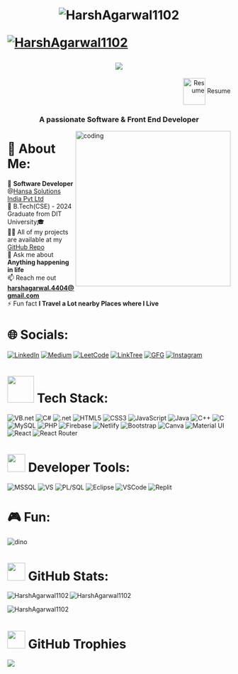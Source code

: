 <h1 align="center">
<p><img src="https://github.com/HarshAgarwal1102/HarshAgarwal1102/assets/117922914/0c0075b0-9185-4576-82b9-9c34f9f2667b"alt="HarshAgarwal1102" /></p>
  
  <a href="https://git.io/typing-svg">
<p align="left"><img src="https://komarev.com/ghpvc/?username=HarshAgarwal1102"alt="HarshAgarwal1102" /></p>
    <img src="https://readme-typing-svg.demolab.com?font=Major+Mono+Display&size=45&pause=10000&color=FF7722&center=true&vCenter=true&width=600&height=100&lines=I'm+Harsh+Agarwal!">
  </a>

</h1>

  <p align="right">
<a href="https://drive.google.com/file/d/1G2DqWWT_iy98MbGGZQ3nWlRCoVlFEyNi/view?usp=drive_link" style="text-decoration: none; margin-left: 10px;">
    <img src="https://img.icons8.com/?size=512&id=44834&format=png" alt="Resume" width="50px" height="60px" style="vertical-align: middle;" />
    Resume
</a>
</p>

</h1>

<h3 align="center">A passionate Software & Front End Developer</h3>

<img align="right" alt="coding" width="350" src="https://i.pinimg.com/originals/81/17/8b/81178b47a8598f0c81c4799f2cdd4057.gif">

# 💫 About Me:
🌱 **Software Developer** @<a href ="https://www.linkedin.com/company/hansa-solutions-india-pvt-ltd/">Hansa Solutions India Pvt Ltd</a> <br> 🔭 B.Tech(CSE) - 2024 Graduate from DIT University🎓 <br> 👨‍💻 All of my projects are available at my [GitHub Repo](https://github.com/HarshAgarwal1102?tab=repositories) <br> 💬 Ask me about **Anything happening in life** <br> 📫 Reach me out **harshagarwal.4404@gmail.com** <br> ⚡ Fun fact **I Travel a Lot nearby Places where I Live**


# 🌐 Socials:
[![LinkedIn](https://img.shields.io/badge/LinkedIn-%230077B5.svg?logo=linkedin&logoColor=white)](https://www.linkedin.com/in/harsh4404/) [![Medium](https://img.shields.io/badge/Medium-%2305577D9.svg?logo=Medium&logoColor=white)](https://medium.com/@harshagarwal2225/) [![LeetCode](https://img.shields.io/badge/-LeetCode-%23FFA116.svg?logo=LeetCode&logoColor=black)](https://leetcode.com/agarwal1102/) [![LinkTree](https://img.shields.io/badge/Linktree-%2339E09B.svg?logo=linktree&logoColor=white)](https://linktr.ee/agarwal_harsh) [![GFG](https://img.shields.io/badge/GeeksforGeeks-%23298D46.svg?logo=geeksforgeeks&logoColor=white)](https://auth.geeksforgeeks.org/user/agarwal_harsh) [![Instagram](https://img.shields.io/badge/Instagram-%23E4405F.svg?logo=Instagram&logoColor=white)](https://instagram.com/harshagarwal_1102/) 

# <img src="https://media.giphy.com/media/UShQUYH1cN37CvhcFL/giphy.gif" width="60"> Tech Stack:
![VB.net](https://img.shields.io/badge/VB.NET-5C2D91?style=plastic&logo=VB.net&logoColor=white)
![C#](https://img.shields.io/badge/C%23-239120?style=plastic&logo=c-sharp&logoColor=white)
![.net](https://img.shields.io/badge/.NET-5C2D91?style=plastic&logo=.net&logoColor=white)
![HTML5](https://img.shields.io/badge/html5-%23E34F26.svg?style=plastic&logo=html5&logoColor=white) 
![CSS3](https://img.shields.io/badge/css3-%231572B6.svg?style=plastic&logo=css3&logoColor=white) 
![JavaScript](https://img.shields.io/badge/javascript-%23323330.svg?style=plastic&logo=javascript&logoColor=%23F7DF1E) 
![Java](https://img.shields.io/badge/java-%23ED8B00.svg?style=plastic&logo=openjdk&logoColor=white)
![C++](https://img.shields.io/badge/C%2B%2B-%2300599C.svg?style=plastic&logo=c%2B%2B&logoColor=white) 
![C](https://img.shields.io/badge/c-%2300599C.svg?style=plastic&logo=c&logoColor=white) 
![MySQL](https://img.shields.io/badge/mysql-%2300f.svg?style=plastic&logo=mysql&logoColor=white) 
![PHP](https://img.shields.io/badge/PHP-%23777BB4.svg?style=plastic&logo=php&logoColor=white) 
![Firebase](https://img.shields.io/badge/Firebase-%23039BE5.svg?style=plastic&logo=Firebase&logoColor=white) 
![Netlify](https://img.shields.io/badge/netlify-%23000000.svg?style=plastic&logo=netlify&logoColor=#00C7B7) 
![Bootstrap](https://img.shields.io/badge/bootstrap-%23563D7C.svg?style=plastic&logo=bootstrap&logoColor=white) 
![Canva](https://img.shields.io/badge/Canva-%2300C4CC.svg?style=plastic&logo=Canva&logoColor=white) 
![Material UI](https://img.shields.io/badge/Material--UI-%230081CB.svg?style=plastic&logo=material-ui&logoColor=white)
![React](https://img.shields.io/badge/React-20232A?style=plastic&logo=react&logoColor=61DAFB)
![React Router](https://img.shields.io/badge/React_Router-CA4245?style=plastic&logo=react-router&logoColor=white)

# <img src="https://media.giphy.com/media/1RCFsNQN3dsxK8y8u7/giphy.gif" width="40"> Developer Tools:
![MSSQL](https://img.shields.io/badge/Microsoft%20SQL%20Server-CC2927?style=plastic&logo=microsoft%20sql%20server&logoColor=white)
![VS](https://img.shields.io/badge/Visual_Studio-5C2D91?style=plastic&logo=visual%20studio&logoColor=white)
![PL/SQL](https://img.shields.io/badge/PL/SQL-F80000?style=plastic&logo=PL/SQL&logoColor=white)
![Eclipse](https://img.shields.io/badge/Eclipse-%232C2255.svg?style=plastic&logo=eclipse&logoColor=white)
![VSCode](https://img.shields.io/badge/Visual_Studio_Code-%230078D4.svg?style=plastic&logo=visual%20studio%20code&logoColor=white)
![Replit](https://img.shields.io/badge/Replit-%23667881.svg?style=plastic&logo=replit&logoColor=orange)


# 🎮 Fun:
![dino](https://github.com/HarshAgarwal1102/HarshAgarwal1102/assets/117922914/61d89383-610c-46c1-a1d8-b0b06e57a9c8)

# <img src="https://media.giphy.com/media/uhWLu2lsU0rfLiwYlI/giphy.gif" width="40"> GitHub Stats:
<p><img align="left" src="https://github-readme-stats.vercel.app/api/top-langs/?username=HarshAgarwal1102&theme=dark&hide_border=true&include_all_commits=true&count_private=true&layout=compact" alt="HarshAgarwal1102" /></p>
<p><img align="center" src="https://github-readme-stats.vercel.app/api?username=HarshAgarwal1102&theme=dark&hide_border=true&include_all_commits=true&count_private=true" alt="HarshAgarwal1102" /></p>
<p><img align="center" src="https://github-readme-streak-stats.herokuapp.com/?user=HarshAgarwal1102&theme=dark&hide_border=true" alt="HarshAgarwal1102" /></p>

# <img src="https://media.giphy.com/media/Y0kYalhMDB9II/giphy.gif" width="40" height="40"> GitHub Trophies
![](https://github-profile-trophy.vercel.app/?username=HarshAgarwal1102&theme=radical&no-frame=true&no-bg=false&margin-w=15&margin-h=15&column=-1)
